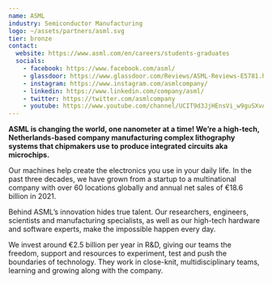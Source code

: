```yaml
---
name: ASML
industry: Semiconductor Manufacturing
logo: ~/assets/partners/asml.svg
tier: bronze
contact:
  website: https://www.asml.com/en/careers/students-graduates
  socials:
    - facebook: https://www.facebook.com/asml/
    - glassdoor: https://www.glassdoor.com/Reviews/ASML-Reviews-E5781.html
    - instagram: https://www.instagram.com/asmlcompany/
    - linkedin: https://www.linkedin.com/company/asml/
    - twitter: https://twitter.com/asmlcompany
    - youtube: https://www.youtube.com/channel/UCIT9d3JjHEnsVi_w9guSXvA
---
```


**ASML is changing the world, one nanometer at a time! We’re a high-tech, Netherlands-based company manufacturing complex lithography systems that chipmakers use to produce integrated circuits aka microchips.**

Our machines help create the electronics you use in your daily life. In the past three decades, we have grown from a startup to a multinational company with over 60 locations globally and annual net sales of €18.6 billion in 2021.

Behind ASML’s innovation hides true talent. Our researchers, engineers, scientists and manufacturing specialists, as well as our high-tech hardware and software experts, make the impossible happen every day.

We invest around €2.5 billion per year in R&D, giving our teams the freedom, support and resources to experiment, test and push the boundaries of technology. They work in close-knit, multidisciplinary teams, learning and growing along with the company.
